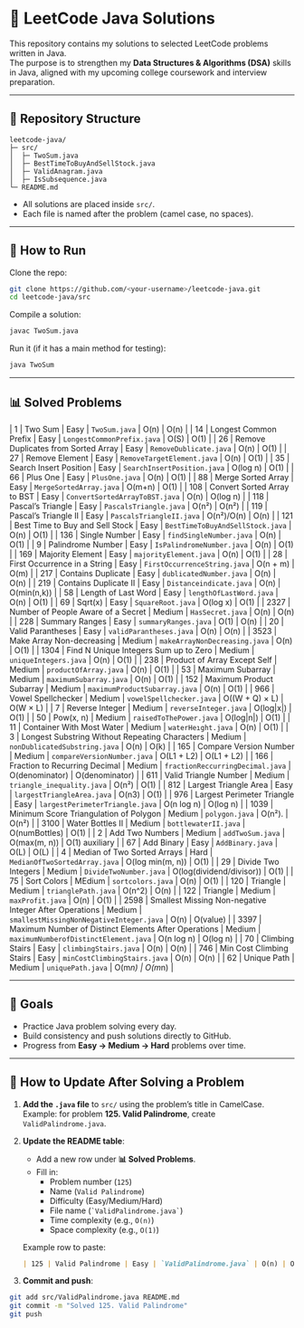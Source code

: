 # 📘 LeetCode Java Solutions

This repository contains my solutions to selected LeetCode problems written in Java.  
The purpose is to strengthen my **Data Structures & Algorithms (DSA)** skills in Java, aligned with my upcoming college coursework and interview preparation.

---

## 📂 Repository Structure
```
leetcode-java/
├─ src/
│  ├─ TwoSum.java
│  ├─ BestTimeToBuyAndSellStock.java
│  ├─ ValidAnagram.java
│  ├─ IsSubsequence.java
└─ README.md
```

- All solutions are placed inside `src/`.
- Each file is named after the problem (camel case, no spaces).

---

## 🚀 How to Run
Clone the repo:
```bash
git clone https://github.com/<your-username>/leetcode-java.git
cd leetcode-java/src
```

Compile a solution:
```bash
javac TwoSum.java
```

Run it (if it has a main method for testing):
```bash
java TwoSum
```

---

## 📊 Solved Problems

| 1    | Two Sum                                                | Easy   | `TwoSum.java`                            | O(n)                     | O(n)             |
| 14   | Longest Common Prefix                                  | Easy   | `LongestCommonPrefix.java`               | O(S)                     | O(1)             |
| 26   | Remove Duplicates from Sorted Array                    | Easy   | `RemoveDublicate.java`                   | O(n)                     | O(1)             |
| 27   | Remove Element                                         | Easy   | `RemoveTargetElement.java`               | O(n)                     | O(1)             |
| 35   | Search Insert Position                                 | Easy   | `SearchInsertPosition.java`              | O(log n)                 | O(1)             |
| 66   | Plus One                                               | Easy   | `PlusOne.java`                           | O(n)                     | O(1)             |
| 88   | Merge Sorted Array                                     | Easy   | `MergeSortedArray.java`                  | O(m+n)                   | O(1)             |
| 108  | Convert Sorted Array to BST                            | Easy   | `ConvertSortedArrayToBST.java`           | O(n)                     | O(log n)         |
| 118  | Pascal’s Triangle                                      | Easy   | `PascalsTriangle.java`                   | O(n²)                    | O(n²)            |
| 119  | Pascal’s Triangle II                                   | Easy   | `PascalsTriangleII.java`                 | O(n²)/O(n)               | O(n)             |
| 121  | Best Time to Buy and Sell Stock                        | Easy   | `BestTimeToBuyAndSellStock.java`         | O(n)                     | O(1)             |
| 136  | Single Number                                          | Easy   | `findSingleNumber.java`                  | O(n)                     | O(1)             |
| 9    | Palindrome Number                                      | Easy   | `IsPalindromeNumber.java`                | O(n)                     | O(1)             |
| 169  | Majority Element                                       | Easy   | `majorityElement.java`                   | O(n)                     | O(1)             |
| 28   | First Occurrence in a String                           | Easy   | `FirstOccurrenceString.java`             | O(n + m)                 | O(m)             |
| 217  | Contains Duplicate                                     | Easy   | `dublicatedNumber.java`                  | O(n)                     | O(n)             |
| 219  | Contains Duplicate II                                  | Easy   | `Distanceindicate.java`                  | O(n)                     | O(min(n,k))      |
| 58   | Length of Last Word                                    | Easy   | `lengthOfLastWord.java`                  | O(n)                     | O(1)             |
| 69   | Sqrt(x)                                                | Easy   | `SquareRoot.java`                        | O(log x)                 | O(1)             |
| 2327 | Number of People Aware of a Secret                     | Medium | `HasSecret.java`                         | O(n)                     | O(n)             |
| 228  | Summary Ranges                                         | Easy   | `summaryRanges.java`                     | O(1)                     | O(n)             |
| 20   | Valid Parantheses                                      | Easy   | `validParantheses.java`                  | O(n)                     | O(n)             |
| 3523 | Make Array Non-decreasing                              | Medium | `makeArrayNonDecreasing.java`            | O(n)                     | O(1)             |
| 1304 | Find N Unique Integers Sum up to Zero                  | Medium | `uniqueIntegers.java`                    | O(n)                     | O(1)             |
| 238  | Product of Array Except Self                           | Medium | `productOfArray.java`                    | O(n)                     | O(1)             |
| 53   | Maximum Subarray                                       | Medium | `maximumSubarray.java`                   | O(n)                     | O(1)             |
| 152  | Maximum Product Subarray                               | Medium | `maximumProductSubarray.java`            | O(n)                     | O(1)             |
| 966  | Vowel Spellchecker                                     | Medium | `vowelSpellchecker.java`                 | O((W + Q) × L)           |  O(W × L)        |
| 7    | Reverse Integer                                        | Medium | `reverseInteger.java`                    | O(log|x|)                |  O(1)            |
| 50   | Pow(x, n)                                              | Medium | `raisedToThePower.java`                  | O(log|n|)                |  O(1)            |
| 11   | Container With Most Water                              | Medium | `waterHeıght.java`                       | O(n)                     |  O(1)            |
| 3    | Longest Substring Without Repeating Characters         | Medium | `nonDublicatedSubstring.java`            | O(n)                     |  O(k)            |
| 165  | Compare Version Number                                 | Medium | `compareVersionNumber.java`              | O(L1 + L2)               |  O(L1 + L2)      | 
| 166  | Fraction to Recurring Decimal                          | Medium | `fractionReccurringDecimal.java`         | O(denominator)           |  O(denominator)  |
| 611  | Valid Triangle Number                                  | Medium | `triangle_inequality.java`               | O(n²)                    |  O(1)            |
| 812  | Largest Triangle Area                                  | Easy   | `largestTriangleArea.java`               | O(n3)                    |  O(1)            |
| 976  | Largest Perimeter Triangle                             | Easy   | `largestPerimeterTriangle.java`          | O(n log n)               |  O(log n)        |
| 1039 | Minimum Score Triangulation of Polygon                 | Medium | `polygon.java`                           | O(n²).                   | O(n²)            |
| 3100 | Water Bottles II                                       | Medium | `bottlewaterII.java`                     | O(numBottles)            | O(1)             |
| 2    | Add Two Numbers                                        | Medium | `addTwoSum.java`                         | O(max(m, n))             | O(1) auxiliary   |
| 67   | Add Binary                                             | Easy   | `AddBinary.java`                         | O(L)                     | O(L)             |
| 4    | Median of Two Sorted Arrays                            | Hard   | `MedianOfTwoSortedArray.java`            | O(log min(m, n))         | O(1)             |
| 29   | Divide Two Integers                                    | Medium | `DivideTwoNumber.java`                   | O(log(dividend/divisor)) | O(1)             |
| 75   | Sort Colors                                            | MEdium | `sortcolors.java`                        | O(n)                     | O(1)             |
| 120  | Triangle                                               | Medium | `trianglePath.java`                      | O(n^2)                   | O(n)             |
| 122  | Triangle                                               | Medium | `maxProfit.java`                         | O(n)                     | O(1)             |
| 2598 | Smallest Missing Non-negative Integer After Operations | Medium | `smallestMissingNonNegativeInteger.java` | O(n)                     | O(value)         |
| 3397 | Maximum Number of Distinct Elements After Operations   | Medium | `maximumNumberofDistinctElement.java`    | O(n log n)               | O(log n)         |
| 70   | Climbing Stairs                                        | Easy   | `climbingStairs.java`                    | O(n)                     | O(n)             |
| 746  | Min Cost Climbing Stairs                               | Easy   | `minCostClimbingStairs.java`             | O(n)                     | O(n)             |
| 62   | Unique Path                                            | Medium | `uniquePath.java`                        | O(m*n)                   | O(m*n)           |

---

## 🎯 Goals
- Practice Java problem solving every day.  
- Build consistency and push solutions directly to GitHub.  
- Progress from **Easy → Medium → Hard** problems over time.  

---

## 🔹 How to Update After Solving a Problem

1. **Add the `.java` file** to `src/` using the problem’s title in CamelCase.  
   Example: for problem **125. Valid Palindrome**, create `ValidPalindrome.java`.

2. **Update the README table**:
   - Add a new row under **📊 Solved Problems**.
   - Fill in:
     - Problem number (`125`)  
     - Name (`Valid Palindrome`)  
     - Difficulty (Easy/Medium/Hard)  
     - File name (`` `ValidPalindrome.java` ``)  
     - Time complexity (e.g., `O(n)`)  
     - Space complexity (e.g., `O(1)`)

   Example row to paste:
   ```markdown
   | 125 | Valid Palindrome | Easy | `ValidPalindrome.java` | O(n) | O(1) |
   ```

3. **Commit and push**:
```bash
git add src/ValidPalindrome.java README.md
git commit -m "Solved 125. Valid Palindrome"
git push
```
